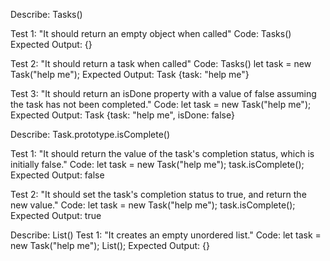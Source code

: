 Describe: Tasks()

Test 1: "It should return an empty object when called"
Code:
    Tasks()
Expected Output: {}

Test 2: "It should return a task when called"
Code:
    Tasks()
    let task = new Task("help me");
Expected Output: Task {task: "help me"}

Test 3: "It should return an isDone property with a value of false assuming the task has not been completed."
Code:
    let task = new Task("help me");
Expected Output: Task {task: "help me", isDone: false}

Describe: Task.prototype.isComplete()

Test 1: "It should return the value of the task's completion status, which is initially false."
Code:
    let task = new Task("help me");
    task.isComplete();
Expected Output: false

Test 2: "It should set the task's completion status to true, and return the new value."
Code:
    let task = new Task("help me");
    task.isComplete();
Expected Output: true

Describe: List()
Test 1: "It creates an empty unordered list."
Code:
    let task = new Task("help me");
    List();
Expected Output: {}

